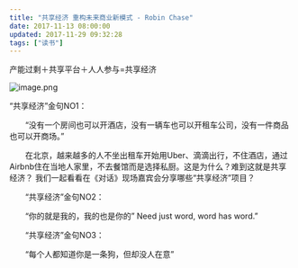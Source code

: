 ```yaml
---
title: "共享经济 重构未来商业新模式 - Robin Chase"
date: 2017-11-13 08:00:00
updated: 2017-11-29 09:32:28
tags: ["读书"]
---
```

产能过剩＋共享平台＋人人参与=共享经济

  

![image.png](/uploads/ueditor/image9/20171129/1511918971.png)

  

“共享经济”金句NO1：

　　“没有一个房间也可以开酒店，没有一辆车也可以开租车公司，没有一件商品也可以开商场。”

　　在北京，越来越多的人不坐出租车开始用Uber、滴滴出行，不住酒店，通过Airbnb住在当地人家里，不去餐馆而是选择私厨。这是为什么？难到这就是共享经济？
我们一起看看在《对话》现场嘉宾会分享哪些“共享经济”项目？

  

　　“共享经济”金句NO2：

　　“你的就是我的，我的也是你的” Need just word, word has word.”

  

　　“共享经济”金句NO3：

　　“每个人都知道你是一条狗，但却没人在意”

  

